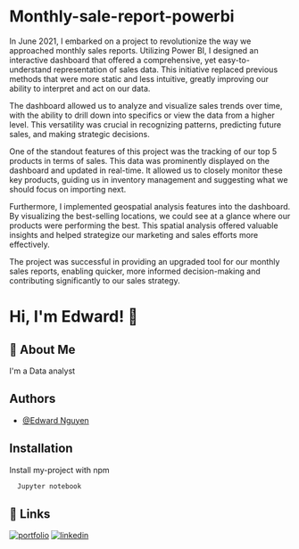 # Monthly-sale-report-powerbi

In June 2021, I embarked on a project to revolutionize the way we approached monthly sales reports. Utilizing Power BI, I designed an interactive dashboard that offered a comprehensive, yet easy-to-understand representation of sales data. This initiative replaced previous methods that were more static and less intuitive, greatly improving our ability to interpret and act on our data.

The dashboard allowed us to analyze and visualize sales trends over time, with the ability to drill down into specifics or view the data from a higher level. This versatility was crucial in recognizing patterns, predicting future sales, and making strategic decisions.

One of the standout features of this project was the tracking of our top 5 products in terms of sales. This data was prominently displayed on the dashboard and updated in real-time. It allowed us to closely monitor these key products, guiding us in inventory management and suggesting what we should focus on importing next.

Furthermore, I implemented geospatial analysis features into the dashboard. By visualizing the best-selling locations, we could see at a glance where our products were performing the best. This spatial analysis offered valuable insights and helped strategize our marketing and sales efforts more effectively. 

The project was successful in providing an upgraded tool for our monthly sales reports, enabling quicker, more informed decision-making and contributing significantly to our sales strategy.


# Hi, I'm Edward! 👋


## 🚀 About Me
I'm a Data analyst


## Authors

- [@Edward Nguyen](https://github.com/dean6969)


## Installation

Install my-project with npm

```bash
  Jupyter notebook
```
    
## 🔗 Links
[![portfolio](https://img.shields.io/badge/my_portfolio-000?style=for-the-badge&logo=ko-fi&logoColor=white)](https://edwardng.vercel.app/)
[![linkedin](https://img.shields.io/badge/linkedin-0A66C2?style=for-the-badge&logo=linkedin&logoColor=white)](https://www.linkedin.com/in/thanh-chung-nguyen-139b16153/)

